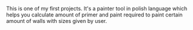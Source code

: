 This is one of my first projects. It's a painter tool in polish language which helps you calculate amount of primer and paint required to paint certain amount of walls with sizes given by user.
